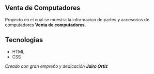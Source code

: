 ## Venta de Computadores

Proyecto en el cual se muestra la informacion de partes y accesorios de computadores **Venta de computadores**.

## Tecnologias 

* HTML
* CSS

_Creado con gran empreño y dedicación **Jairo Ortiz**_